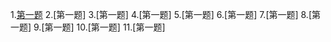 1.[第一题](https://github.com/lncyby/The-test/blob/master/1-jQuery-ui.html)
2.[第一题]
3.[第一题]
4.[第一题]
5.[第一题]
6.[第一题]
7.[第一题]
8.[第一题]
9.[第一题]
10.[第一题]
11.[第一题]
